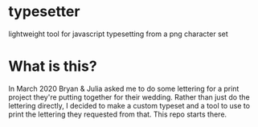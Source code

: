 # typesetter
lightweight tool for javascript typesetting from a png character set

# What is this?
In March 2020 Bryan & Julia asked me to do some lettering for a print project they're putting together for their wedding. Rather than just do the lettering directly, I decided to make a custom typeset and a tool to use to print the lettering they requested from that. This repo starts there.

